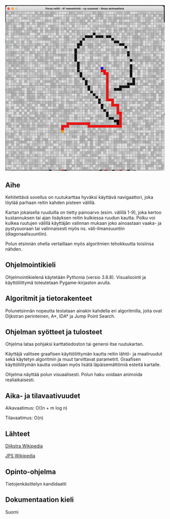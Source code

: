 <img src="/dokumentaatio/png/reittikartta03.png" width="750">

## Aihe

Kehitettävä sovellus on ruutukarttaa hyväksi käyttävä navigaattori, joka löytää parhaan reitin kahden pisteen välillä.  

Kartan jokaisella ruuduilla on tietty painoarvo (esim. välillä 1-9), joka kertoo  kustannuksen tai ajan lisäyksen reitin kulkiessa ruudun kautta.  Polku voi kulkea ruutujen välillä käyttäjän valinnan mukaan joko ainoastaan vaaka- ja pystysuoraan tai valinnaisesti myös ns. väli-ilmansuuntiin (diagonaalisuuntiin).

Polun etsinnän ohella vertaillaan myös algoritmien tehokkuutta toisiinsa nähden.

## Ohjelmointikieli

Ohjelmointikielenä käytetään Pythonia (versio 3.8.8).  Visualisointi ja käyttöliittymä toteutetaan Pygame-kirjaston avulla.

## Algoritmit ja tietorakenteet

Polunetsinnän nopeutta testataan ainakin kahdella eri algoritmilla, joita ovat Dijkstran perinteinen, A*, IDA* ja Jump Point Search.

## Ohjelman syötteet ja tulosteet

Ohjelma lataa pohjaksi karttatiedoston tai generoi itse ruutukartan.

Käyttäjä valitsee graafisen käyttöliittymän kautta reitin lähtö- ja maaliruudut sekä käytetyn algoritmin ja muut tarvittavat parametrit.  Graafisen käyttöliittymän kautta voidaan myös lisätä läpäisemättömiä esteitä kartalle.

Ohjelma näyttää polun visuaalisesti.  Polun haku voidaan animoida realiaikaisesti.

## Aika- ja tilavaativuudet

Aikavaatimus: O((n + m log n)

Tilavaatimus: O(n)

## Lähteet

[Dijkstra Wikipedia](https://en.wikipedia.org/wiki/Dijkstra%27s_algorithm)

[JPS Wikipedia](https://en.wikipedia.org/wiki/Jump_point_search)

## Opinto-ohjelma

Tietojenkäsittelyn kandidaatti

## Dokumentaation kieli

Suomi
